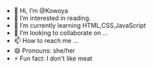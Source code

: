 - 👋 Hi, I’m @Kowoya
- 👀 I’m interested in reading.
- 🌱 I’m currently learning HTML,CSS,JavaScript
- 💞️ I’m looking to collaborate on ...
- 📫 How to reach me ...
- 😄 Pronouns: she/her
- ⚡ Fun fact: I don't like meat

<!---
Kowoya/Kowoya is a ✨ special ✨ repository because its `README.md` (this file) appears on your GitHub profile.
You can click the Preview link to take a look at your changes.
--->
